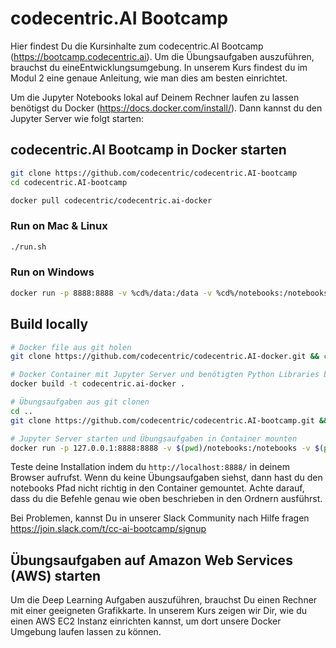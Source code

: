 # codecentric.AI Bootcamp

Hier findest Du die Kursinhalte zum codecentric.AI Bootcamp (https://bootcamp.codecentric.ai).
Um die Übungsaufgaben auszuführen, brauchst du eineEntwicklungsumgebung. In unserem Kurs findest du im Modul 2 eine
genaue Anleitung, wie man dies am besten einrichtet.

Um die Jupyter Notebooks lokal auf Deinem Rechner laufen zu lassen benötigst du Docker (https://docs.docker.com/install/).
Dann kannst du den Jupyter Server wie folgt starten:

## codecentric.AI Bootcamp in Docker starten

```bash
git clone https://github.com/codecentric/codecentric.AI-bootcamp
cd codecentric.AI-bootcamp

docker pull codecentric/codecentric.ai-docker
```

### Run on Mac & Linux

```bash
./run.sh
```

### Run on Windows

```bash
docker run -p 8888:8888 -v %cd%/data:/data -v %cd%/notebooks:/notebooks codecentric/codecentric.ai-docker
```

## Build locally

```bash
# Docker file aus git holen
git clone https://github.com/codecentric/codecentric.AI-docker.git && cd codecentric.AI-docker

# Docker Container mit Jupyter Server und benötigten Python Libraries bauen
docker build -t codecentric.ai-docker .

# Übungsaufgaben aus git clonen
cd ..
git clone https://github.com/codecentric/codecentric.AI-bootcamp.git && cd codecentric.AI-bootcamp

# Jupyter Server starten und Übungsaufgaben in Container mounten
docker run -p 127.0.0.1:8888:8888 -v $(pwd)/notebooks:/notebooks -v $(pwd)/data:/data codecentric.ai-docker
```

Teste deine Installation indem du `http://localhost:8888/` in deinem Browser aufrufst. Wenn du keine Übungsaufgaben siehst,
dann hast du den notebooks Pfad nicht richtig in den Container gemountet. Achte darauf, dass du die Befehle genau wie oben
beschrieben in den Ordnern ausführst.

Bei Problemen, kannst Du in unserer Slack Community nach Hilfe fragen https://join.slack.com/t/cc-ai-bootcamp/signup


## Übungsaufgaben auf Amazon Web Services (AWS) starten

Um die Deep Learning Aufgaben auszuführen, brauchst Du einen Rechner mit einer geeigneten Grafikkarte. In unserem Kurs
zeigen wir Dir, wie du einen AWS EC2 Instanz einrichten kannst, um dort unsere Docker Umgebung laufen lassen zu können.
